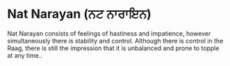 # Nat Narayan (ਨਟ ਨਾਰਾਇਨ)

Nat Narayan consists of feelings of hastiness and impatience, however simultaneously there is stability and control. Although there is control in the Raag, there is still the impression that it is unbalanced and prone to topple at any time..